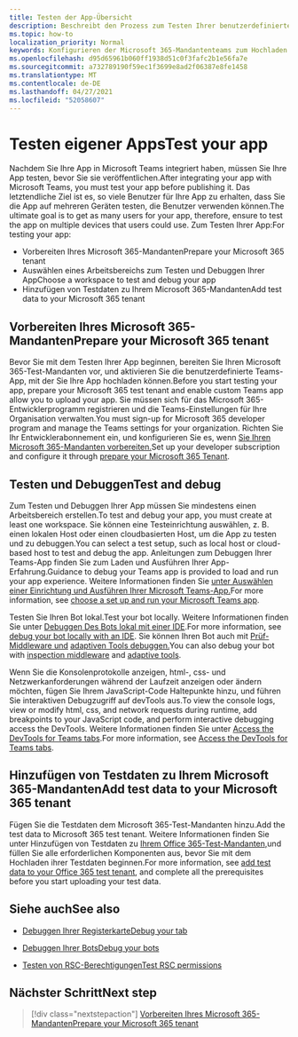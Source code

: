 ```yaml
---
title: Testen der App-Übersicht
description: Beschreibt den Prozess zum Testen Ihrer benutzerdefinierten Teams-App in Microsoft 365
ms.topic: how-to
localization_priority: Normal
keywords: Konfigurieren der Microsoft 365-Mandantenteams zum Hochladen der Test-App
ms.openlocfilehash: d95d65961b060ff1938d51c0f3fafc2b1e56fa7e
ms.sourcegitcommit: a732789190f59ec1f3699e8ad2f06387e8fe1458
ms.translationtype: MT
ms.contentlocale: de-DE
ms.lasthandoff: 04/27/2021
ms.locfileid: "52058607"
---
```

# <a name="test-your-app"></a><span data-ttu-id="6a9a1-104">Testen eigener Apps</span><span class="sxs-lookup"><span data-stu-id="6a9a1-104">Test your app</span></span>

<span data-ttu-id="6a9a1-105">Nachdem Sie Ihre App in Microsoft Teams integriert haben, müssen Sie Ihre App testen, bevor Sie sie veröffentlichen.</span><span class="sxs-lookup"><span data-stu-id="6a9a1-105">After integrating your app with Microsoft Teams, you must test your app before publishing it.</span></span> <span data-ttu-id="6a9a1-106">Das letztendliche Ziel ist es, so viele Benutzer für Ihre App zu erhalten, dass Sie die App auf mehreren Geräten testen, die Benutzer verwenden können.</span><span class="sxs-lookup"><span data-stu-id="6a9a1-106">The ultimate goal is to get as many users for your app, therefore, ensure to test the app on multiple devices that users could use.</span></span> <span data-ttu-id="6a9a1-107">Zum Testen Ihrer App:</span><span class="sxs-lookup"><span data-stu-id="6a9a1-107">For testing your app:</span></span>

* <span data-ttu-id="6a9a1-108">Vorbereiten Ihres Microsoft 365-Mandanten</span><span class="sxs-lookup"><span data-stu-id="6a9a1-108">Prepare your Microsoft 365 tenant</span></span>
* <span data-ttu-id="6a9a1-109">Auswählen eines Arbeitsbereichs zum Testen und Debuggen Ihrer App</span><span class="sxs-lookup"><span data-stu-id="6a9a1-109">Choose a workspace to test and debug your app</span></span>
* <span data-ttu-id="6a9a1-110">Hinzufügen von Testdaten zu Ihrem Microsoft 365-Mandanten</span><span class="sxs-lookup"><span data-stu-id="6a9a1-110">Add test data to your Microsoft 365 tenant</span></span>

## <a name="prepare-your-microsoft-365-tenant"></a><span data-ttu-id="6a9a1-111">Vorbereiten Ihres Microsoft 365-Mandanten</span><span class="sxs-lookup"><span data-stu-id="6a9a1-111">Prepare your Microsoft 365 tenant</span></span>

<span data-ttu-id="6a9a1-112">Bevor Sie mit dem Testen Ihrer App beginnen, bereiten Sie Ihren Microsoft 365-Test-Mandanten vor, und aktivieren Sie die benutzerdefinierte Teams-App, mit der Sie Ihre App hochladen können.</span><span class="sxs-lookup"><span data-stu-id="6a9a1-112">Before you start testing your app, prepare your Microsoft 365 test tenant and enable custom Teams app allow you to upload your app.</span></span> <span data-ttu-id="6a9a1-113">Sie müssen sich für das Microsoft 365-Entwicklerprogramm registrieren und die Teams-Einstellungen für Ihre Organisation verwalten.</span><span class="sxs-lookup"><span data-stu-id="6a9a1-113">You must sign-up for Microsoft 365 developer program and manage the Teams settings for your organization.</span></span> <span data-ttu-id="6a9a1-114">Richten Sie Ihr Entwicklerabonnement ein, und konfigurieren Sie es, wenn [Sie Ihren Microsoft 365-Mandanten vorbereiten.](~/concepts/build-and-test/prepare-your-o365-tenant.md)</span><span class="sxs-lookup"><span data-stu-id="6a9a1-114">Set up your developer subscription and configure it through [prepare your Microsoft 365 Tenant](~/concepts/build-and-test/prepare-your-o365-tenant.md).</span></span>

## <a name="test-and-debug"></a><span data-ttu-id="6a9a1-115">Testen und Debuggen</span><span class="sxs-lookup"><span data-stu-id="6a9a1-115">Test and debug</span></span>

<span data-ttu-id="6a9a1-116">Zum Testen und Debuggen Ihrer App müssen Sie mindestens einen Arbeitsbereich erstellen.</span><span class="sxs-lookup"><span data-stu-id="6a9a1-116">To test and debug your app, you must create at least one workspace.</span></span> <span data-ttu-id="6a9a1-117">Sie können eine Testeinrichtung auswählen, z. B. einen lokalen Host oder einen cloudbasierten Host, um die App zu testen und zu debuggen.</span><span class="sxs-lookup"><span data-stu-id="6a9a1-117">You can select a test setup, such as local host or cloud-based host to test and debug the app.</span></span> <span data-ttu-id="6a9a1-118">Anleitungen zum Debuggen Ihrer Teams-App finden Sie zum Laden und Ausführen Ihrer App-Erfahrung.</span><span class="sxs-lookup"><span data-stu-id="6a9a1-118">Guidance to debug your Teams app is provided to load and run your app experience.</span></span> <span data-ttu-id="6a9a1-119">Weitere Informationen finden Sie [unter Auswählen einer Einrichtung und Ausführen Ihrer Microsoft Teams-App.](~/concepts/build-and-test/debug.md)</span><span class="sxs-lookup"><span data-stu-id="6a9a1-119">For more information, see [choose a set up and run your Microsoft Teams app](~/concepts/build-and-test/debug.md).</span></span>

<span data-ttu-id="6a9a1-120">Testen Sie Ihren Bot lokal.</span><span class="sxs-lookup"><span data-stu-id="6a9a1-120">Test your bot locally.</span></span> <span data-ttu-id="6a9a1-121">Weitere Informationen finden Sie unter [Debuggen Des Bots lokal mit einer IDE](~/bots/how-to/debug/locally-with-an-ide.md).</span><span class="sxs-lookup"><span data-stu-id="6a9a1-121">For more information, see [debug your bot locally with an IDE](~/bots/how-to/debug/locally-with-an-ide.md).</span></span> <span data-ttu-id="6a9a1-122">Sie können Ihren Bot auch mit [Prüf-Middleware und](/azure/bot-service/bot-service-debug-inspection-middleware?view=azure-bot-service-4.0&tabs=csharp&preserve-view=true) [adaptiven Tools debuggen.](/azure/bot-service/bot-service-debug-adaptive-tools?view=azure-bot-service-4.0&preserve-view=true)</span><span class="sxs-lookup"><span data-stu-id="6a9a1-122">You can also debug your bot with [inspection middleware](/azure/bot-service/bot-service-debug-inspection-middleware?view=azure-bot-service-4.0&tabs=csharp&preserve-view=true) and [adaptive tools](/azure/bot-service/bot-service-debug-adaptive-tools?view=azure-bot-service-4.0&preserve-view=true).</span></span> 

<span data-ttu-id="6a9a1-123">Wenn Sie die Konsolenprotokolle anzeigen, html-, css- und Netzwerkanforderungen während der Laufzeit anzeigen oder ändern möchten, fügen Sie Ihrem JavaScript-Code Haltepunkte hinzu, und führen Sie interaktiven Debugzugriff auf devTools aus.</span><span class="sxs-lookup"><span data-stu-id="6a9a1-123">To view the console logs, view or modify html, css, and network requests during runtime, add breakpoints to your JavaScript code, and perform interactive debugging access the DevTools.</span></span> <span data-ttu-id="6a9a1-124">Weitere Informationen finden Sie unter [Access the DevTools for Teams tabs](~/tabs/how-to/developer-tools.md).</span><span class="sxs-lookup"><span data-stu-id="6a9a1-124">For more information, see [Access the DevTools for Teams tabs](~/tabs/how-to/developer-tools.md).</span></span> 

## <a name="add-test-data-to-your-microsoft-365-tenant"></a><span data-ttu-id="6a9a1-125">Hinzufügen von Testdaten zu Ihrem Microsoft 365-Mandanten</span><span class="sxs-lookup"><span data-stu-id="6a9a1-125">Add test data to your Microsoft 365 tenant</span></span>

<span data-ttu-id="6a9a1-126">Fügen Sie die Testdaten dem Microsoft 365-Test-Mandanten hinzu.</span><span class="sxs-lookup"><span data-stu-id="6a9a1-126">Add the test data to Microsoft 365 test tenant.</span></span> <span data-ttu-id="6a9a1-127">Weitere Informationen finden Sie unter Hinzufügen von Testdaten zu [Ihrem Office 365-Test-Mandanten,](~/concepts/build-and-test/test-data.md)und füllen Sie alle erforderlichen Komponenten aus, bevor Sie mit dem Hochladen ihrer Testdaten beginnen.</span><span class="sxs-lookup"><span data-stu-id="6a9a1-127">For more information, see [add test data to your Office 365 test tenant](~/concepts/build-and-test/test-data.md), and complete all the prerequisites before you start uploading your test data.</span></span>

## <a name="see-also"></a><span data-ttu-id="6a9a1-128">Siehe auch</span><span class="sxs-lookup"><span data-stu-id="6a9a1-128">See also</span></span>

- [<span data-ttu-id="6a9a1-129">Debuggen Ihrer Registerkarte</span><span class="sxs-lookup"><span data-stu-id="6a9a1-129">Debug your tab</span></span>](~/tabs/how-to/developer-tools.md)
 
- [<span data-ttu-id="6a9a1-130">Debuggen Ihrer Bots</span><span class="sxs-lookup"><span data-stu-id="6a9a1-130">Debug your bots</span></span>](~/bots/how-to/debug/locally-with-an-ide.md)

- [<span data-ttu-id="6a9a1-131">Testen von RSC-Berechtigungen</span><span class="sxs-lookup"><span data-stu-id="6a9a1-131">Test RSC permissions</span></span>](~/graph-api/rsc/test-resource-specific-consent.md)

## <a name="next-step"></a><span data-ttu-id="6a9a1-132">Nächster Schritt</span><span class="sxs-lookup"><span data-stu-id="6a9a1-132">Next step</span></span>

> [!div class="nextstepaction"]
> [<span data-ttu-id="6a9a1-133">Vorbereiten Ihres Microsoft 365-Mandanten</span><span class="sxs-lookup"><span data-stu-id="6a9a1-133">Prepare your Microsoft 365 tenant</span></span>](~/concepts/build-and-test/prepare-your-o365-tenant.md)
